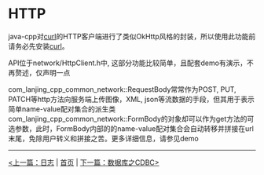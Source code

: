 # HTTP #

java-cpp对[curl](https://curl.haxx.se/)的HTTP客户端进行了类似OkHttp风格的封装，所以使用此功能前请务必先安装[curl](https://curl.haxx.se/)。

API位于network/HttpClient.h中, 这部分功能比较简单，且配套demo有演示，不再赘述，仅声明一点

com_lanjing_cpp_common_network::RequestBody常常作为POST, PUT, PATCH等http方法向服务端上传图像，XML, json等流数据的手段，但其用于表示简单name-value配对集合的派生类com_lanjing_cpp_common_network::FormBody的对象却可以作为get方法的可选参数，此时，FormBody内部的的name-value配对集合会自动转移并拼接在url末尾，免除用户转义和拼接之苦。更多详细信息，请参见demo


----------

[<上一篇：日志](./logging.md) | [首页](../) | [下一篇：数据库之CDBC>](./database.md)
